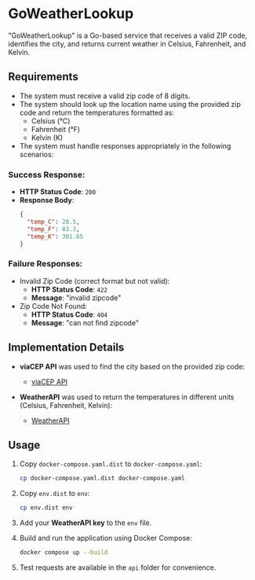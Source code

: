 # GoWeatherLookup
"GoWeatherLookup" is a Go-based service that receives a valid ZIP code, identifies the city, and returns current weather in Celsius, Fahrenheit, and Kelvin. 

## Requirements

- The system must receive a valid zip code of 8 digits.
- The system should look up the location name using the provided zip code and return the temperatures formatted as:
  - Celsius (°C)
  - Fahrenheit (°F)
  - Kelvin (K)
- The system must handle responses appropriately in the following scenarios:

### Success Response:
- **HTTP Status Code**: `200`
- **Response Body**:
  ```json
  {
    "temp_C": 28.5,
    "temp_F": 83.3,
    "temp_K": 301.65
  }
### Failure Responses:
- Invalid Zip Code (correct format but not valid):
  - **HTTP Status Code**: `422`
  - **Message**: "invalid zipcode"
- Zip Code Not Found:
  - **HTTP Status Code**: `404`
  - **Message**: "can not find zipcode"

## Implementation Details

- **viaCEP API** was used to find the city based on the provided zip code:
  - [viaCEP API](https://viacep.com.br/)

- **WeatherAPI** was used to return the temperatures in different units (Celsius, Fahrenheit, Kelvin):
  - [WeatherAPI](https://www.weatherapi.com/)

## Usage

1. Copy `docker-compose.yaml.dist` to `docker-compose.yaml`:
   ```bash
   cp docker-compose.yaml.dist docker-compose.yaml
   ```

2. Copy `env.dist` to `env`:
   ```bash
   cp env.dist env
   ```

3. Add your **WeatherAPI key** to the `env` file.

4. Build and run the application using Docker Compose:
   ```bash
   docker compose up --build
   ```

5. Test requests are available in the `api` folder for convenience.

